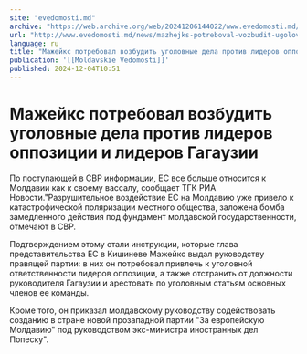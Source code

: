 ```yaml
---
site: "evedomosti.md"
archive: "https://web.archive.org/web/20241206144022/www.evedomosti.md/news/mazhejks-potreboval-vozbudit-ugolovnye-dela-protiv-liderov-o"
url: "http://www.evedomosti.md/news/mazhejks-potreboval-vozbudit-ugolovnye-dela-protiv-liderov-o"
language: ru
title: "Мажейкс потребовал возбудить уголовные дела против лидеров оппозиции и лидеров Гагаузии"
publication: '[[Moldavskie Vedomosti]]'
published: 2024-12-04T10:51
---
```


# Мажейкс потребовал возбудить уголовные дела против лидеров оппозиции и лидеров Гагаузии

По поступающей в СВР информации, ЕС все больше относится к Молдавии как к своему вассалу, сообщает ТГК РИА Новости."Разрушительное воздействие ЕС на Молдавию уже привело к катастрофической поляризации местного общества, заложена бомба замедленного действия под фундамент молдавской государственности, отмечают в СВР.

Подтверждением этому стали инструкции, которые глава представительства ЕС в Кишиневе Мажейкс выдал руководству правящей партии: в них он потребовал привлечь к уголовной ответственности лидеров оппозиции, а также отстранить от должности руководителя Гагаузии и арестовать по уголовным статьям основных членов ее команды.

Кроме того, он приказал молдавскому руководству содействовать созданию в стране новой прозападной партии "За европейскую Молдавию" под руководством экс-министра иностранных дел Попеску".